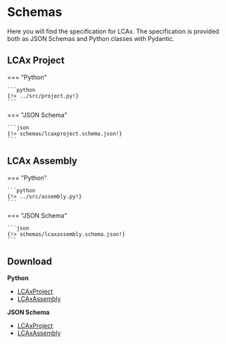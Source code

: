 # Schemas

Here you will find the specification for LCAx.
The specification is provided both as JSON Schemas and Python classes with Pydantic.

## LCAx Project

=== "Python"

    ```python
    {!> ../src/project.py!}
    ```

=== "JSON Schema"

    ```json
    {!> schemas/lcaxproject.schema.json!}
    ```

## LCAx Assembly

=== "Python"

    ```python
    {!> ../src/assembly.py!}
    ```

=== "JSON Schema"

    ```json
    {!> schemas/lcaxassembly.schema.json!}
    ```

## Download

**Python**
- [LCAxProject](../src/project.py)
- [LCAxAssembly](../src/assembly.py)

**JSON Schema**
- [LCAxProject](./schemas/lcaxproject.schema.json)
- [LCAxAssembly](./schemas/lcaxassembly.schema.json)
